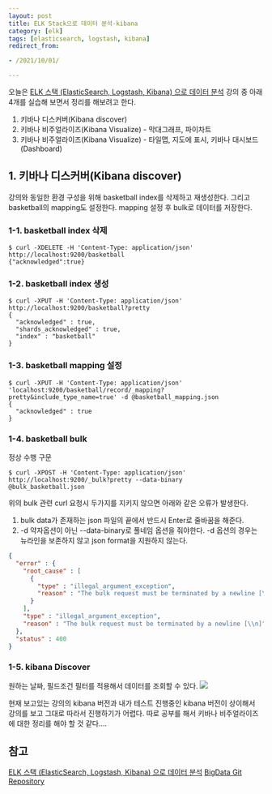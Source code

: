 ```yaml
---
layout: post
title: ELK Stack으로 데이터 분석-kibana
category: [elk]
tags: [elasticsearch, logstash, kibana]
redirect_from:

- /2021/10/01/

---
```


오늘은 [ELK 스택 (ElasticSearch, Logstash, Kibana) 으로 데이터 분석](https://www.inflearn.com/course/elk-%EC%8A%A4%ED%83%9D-%EB%8D%B0%EC%9D%B4%ED%84%B0-%EB%B6%84%EC%84%9D/) 강의 중 아래 4개를 실습해 보면서 정리를 해보려고 한다.
1. 키바나 디스커버(Kibana discover)   
2. 키바나 비주얼라이즈(Kibana Visualize) - 막대그래프, 파이차트   
3. 키바나 비주얼라이즈(Kibana Visualize) - 타일맵, 지도에 표시, 키바나 대시보드(Dashboard)   

## 1. 키바나 디스커버(Kibana discover)
강의와 동일한 환경 구성을 위해 basketball index를 삭제하고 재생성한다. 그리고 basketball의 mapping도 설정한다. mapping 설정 후 bulk로 데이터를 저장한다.
### 1-1. basketball index 삭제
```shell
$ curl -XDELETE -H 'Content-Type: application/json' http://localhost:9200/basketball
{"acknowledged":true}
```  

### 1-2. basketball index 생성
```shell
$ curl -XPUT -H 'Content-Type: application/json' http://localhost:9200/basketball?pretty
{
  "acknowledged" : true,
  "shards_acknowledged" : true,
  "index" : "basketball"
}
```  

### 1-3. basketball mapping 설정
```shell
$ curl -XPUT -H 'Content-Type: application/json' 'localhost:9200/basketball/record/_mapping?pretty&include_type_name=true' -d @basketball_mapping.json
{
  "acknowledged" : true
}
```  

### 1-4. basketball bulk  
정상 수행 구문  
```shell
$ curl -XPOST -H 'Content-Type: application/json' http://localhost:9200/_bulk?pretty --data-binary  @bulk_basketball.json
```  

위의 bulk 관련 curl 요청시 두가지를 지키지 않으면 아래와 같은 오류가 발생한다.   
1. bulk data가 존재하는 json 파일의 끝에서 반드시 Enter로 줄바꿈을 해준다.  
2. -d 약자옵션이 아닌 --data-binary로 풀네임 옵션을 줘야한다. -d 옵션의 경우는 뉴라인을 보존하지 않고 json format을 지원하지 않는다.  
```json
{
  "error" : {
    "root_cause" : [
      {
        "type" : "illegal_argument_exception",
        "reason" : "The bulk request must be terminated by a newline [\\n]"
      }
    ],
    "type" : "illegal_argument_exception",
    "reason" : "The bulk request must be terminated by a newline [\\n]"
  },
  "status" : 400
}
```  

### 1-5. kibana Discover  
원하는 날짜, 필드조건 필터를 적용해서 데이터를 조회할 수 있다.
<img src="https://sisipapa.github.io/assets/images/posts/kibana-discover.png" >  

현재 보고있는 강의의 kibana 버전과 내가 테스트 진행중인 kibana 버전이 상이해서 강의를 보고 그대로 따라서 진행하기가 어렵다. 따로 공부를 해서 키바나 비주얼라이즈에 대한 정리를 해야 할 것 같다....


## 참고  
[ELK 스택 (ElasticSearch, Logstash, Kibana) 으로 데이터 분석](https://www.inflearn.com/course/elk-%EC%8A%A4%ED%83%9D-%EB%8D%B0%EC%9D%B4%ED%84%B0-%EB%B6%84%EC%84%9D/lecture/5498?tab=curriculum)
[BigData Git Repository](https://github.com/minsuk-heo/BigData)

